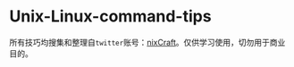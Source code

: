 # Unix-Linux-command-tips
所有技巧均搜集和整理自`twitter`账号：[nixCraft](https://twitter.com/nixcraft)。仅供学习使用，切勿用于商业目的。
